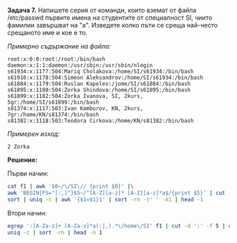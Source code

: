**Задача 7.** Напишете серия от команди, които вземат от файла /etc/passwd първите имена на студентите от специалност SI, чиито фамилии завършват на "а". Изведете колко пъти се среща най-често срещаното име и кое е то.

*Примерно съдържание на файла:*

```
root:x:0:0:root:/root:/bin/bash
daemon:x:1:1:daemon:/usr/sbin:/usr/sbin/nlogin
s61934:x:1177:504:Mariq Cholakova:/home/SI/s61934:/bin/bash
s61916:x:1178:504:Simeon Aleksandrov:/home/SI/s61934:/bin/bash
s61884:x:1179:504:Ruslan Kapelev:/jome/SI/s61884:/bin/bash
s61895:x:1180:504:Zorka Shindova:/home/SI/s61895:/bin/bash
s61899:x:1182:504:Zorka Ivanova, SI, 2kurs, 5gr:/home/SI/s61899:/bin/bash
s81374:x:1117:503:Ivan Kamburov, KN, 2kurs, 7gr:/home/KN/s81374:/bin/bash
s81382:x:1118:503:Teodora Cirkova:/home/KN/s81382:/bin/bash
```

*Примерен изход:*

```
2 Zorka
```

**Решение:**

Първи начин:

```sh
cat f1 | awk '$0~/\/SI\// {print $0}' |\
awk 'BEGIN{FS="[:,]"}$5~/^[A-Z][a-z]* [A-Z][a-z]*a$/{print $5}' | cut -d' ' -f1 |\
sort | uniq -c | awk '{$1=$1}1' | sort -rn -t' ' -k1 | head -1
```

Втори начин:

```sh
egrep ':[A-Za-z]+ [A-Za-z]*a(:|,).*\/home\/SI' f1 | cut -d ':' -f 5 | cut -d ' ' -f 1 | sort |\
uniq -c | sort -rn | head -n 1
```
